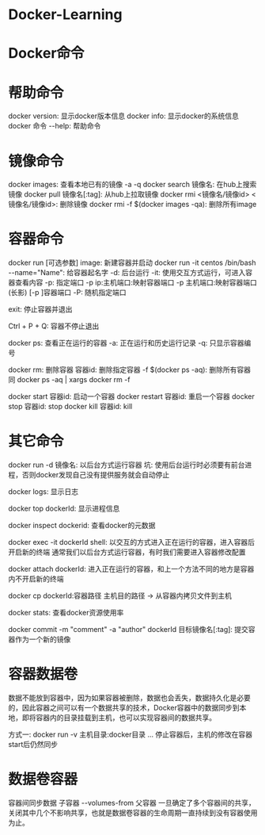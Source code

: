 # Docker-Learning

# Docker命令
# 帮助命令
docker version: 显示docker版本信息
docker info: 显示docker的系统信息
docker 命令 --help: 帮助命令

# 镜像命令
docker images: 查看本地已有的镜像 -a -q
docker search 镜像名: 在hub上搜索镜像
docker pull 镜像名[:tag]: 从hub上拉取镜像
docker rmi <镜像名/镜像id> <镜像名/镜像id>: 删除镜像
docker rmi -f $(docker images -qa): 删除所有image

# 容器命令
docker run [可选参数] image: 新建容器并启动 
docker run -it  centos /bin/bash
    --name="Name": 给容器起名字
    -d: 后台运行
    -it: 使用交互方式运行，可进入容器查看内容
    -p: 指定端口
        -p ip:主机端口:映射容器端口
        -p 主机端口:映射容器端口(长影)
        [-p ]容器端口
    -P: 随机指定端口

exit: 停止容器并退出

Ctrl + P + Q: 容器不停止退出

docker ps: 查看正在运行的容器
    -a: 正在运行和历史运行记录
    -q: 只显示容器编号

docker rm: 删除容器
    容器id: 删除指定容器
    -f $(docker ps -aq): 删除所有容器 同 docker ps -aq | xargs docker rm -f

docker start 容器id: 启动一个容器
docker restart 容器id: 重启一个容器
docker stop 容器id: stop
docker kill 容器id: kill

# 其它命令
docker run -d 镜像名: 以后台方式运行容器
    坑: 使用后台运行时必须要有前台进程，否则docker发现自己没有提供服务就会自动停止

docker logs: 显示日志

docker top dockerId: 显示进程信息

docker inspect dockerid: 查看docker的元数据

docker exec -it dockerId shell: 以交互的方式进入正在运行的容器，进入容器后开启新的终端
    通常我们以后台方式运行容器，有时我们需要进入容器修改配置
    
docker attach dockerId: 进入正在运行的容器，和上一个方法不同的地方是容器内不开启新的终端

docker cp dockerId:容器路径 主机目的路径 -> 从容器内拷贝文件到主机

docker stats: 查看docker资源使用率

docker commit -m "comment" -a "author" dockerId 目标镜像名[:tag]: 提交容器作为一个新的镜像 

# 容器数据卷
数据不能放到容器中，因为如果容器被删除，数据也会丢失，数据持久化是必要的，因此容器之间可以有一个数据共享的技术，Docker容器中的数据同步到本地，即将容器内的目录挂载到主机，也可以实现容器间的数据共享。

方式一: docker run -v 主机目录:docker目录 ...
    停止容器后，主机的修改在容器start后仍然同步

# 数据卷容器
容器间同步数据
子容器 --volumes-from 父容器
一旦确定了多个容器间的共享，关闭其中几个不影响共享，也就是数据卷容器的生命周期一直持续到没有容器使用为止。


